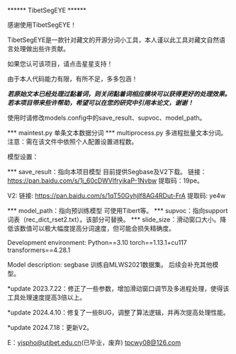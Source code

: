****** TibetSegEYE ******

感谢使用TibetSegEYE！

TibetSegEYE是一款针对藏文的开源分词小工具，本人谨以此工具对藏文自然语言处理做出些许贡献。

如果您认可该项目，请点击星星支持！

由于本人代码能力有限，有所不足，多多包涵！


***若原始文本已经处理过黏着词，则关闭黏着词相应模块可以获得更好的处理效果。***
***若本项目带来些许帮助，希望可以在您的研究中引用本论文，谢谢！***


使用时请修改models.config中的save_result、supvoc、model_path。


*** maintest.py 单条文本数据分词
*** multiprocess.py 多进程批量文本分词。注意：需在该文件中依照个人配置设置进程数。


模型设置：


*** save_result：指向本项目模型 目前提供Segbase及V2下载。 
链接：https://pan.baidu.com/s/1j_60cDWVlfryikaP-1Nvbw 提取码：19pe。

V2:
链接: https://pan.baidu.com/s/1qT50GyhjIf8AG4RDut-FrA 提取码: ye4w 


*** model_path：指向预训练模型 可使用Tibert等。
*** supvoc：指向support词表（rec_dict_rset2.txt）。该部分可替换。
*** slide_size：滑动窗口大小。降低该数值可以极大幅度提高分词速度，但可能会损失精确度。


Development environment:
Python==3.10
torch==1.13.1+cu117
transformers==4.28.1


Model description:
segbase 训练自MLWS2021数据集。
后续会补充其他模型。


*update 2023.7.22：修正了一些参数，增加滑动窗口调节及多进程处理，使得该工具处理速度提高3倍以上。

*update 2024.4.10：修复了一些BUG，调整了算法逻辑，并再次提高处理性能。

*update 2024.7.18：更新V2。

E：yjspho@utibet.edu.cn(已毕业，废弃)  tpcwy08@126.com
